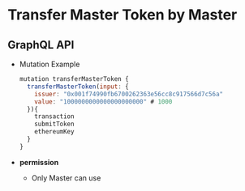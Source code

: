 
# Transfer Master Token by Master

## GraphQL API

- Mutation Example
  ```javascript
  mutation transferMasterToken {
    transferMasterToken(input: {
      issuer: "0x001f74990fb6700262363e56cc8c917566d7c56a"
      value: "1000000000000000000000" # 1000
    }){
      transaction
      submitToken
      ethereumKey
    }
  }
  ```


- **permission**
  - Only Master can use